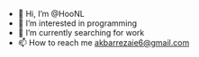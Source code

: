 - 👋 Hi, I’m @HooNL
- 👀 I’m interested in programming
- 🌱 I’m currently searching for work
- 📫 How to reach me akbarrezaie6@gmail.com

<!---
HooNL/HooNL is a ✨ special ✨ repository because its `README.md` (this file) appears on your GitHub profile.
You can click the Preview link to take a look at your changes.
--->
